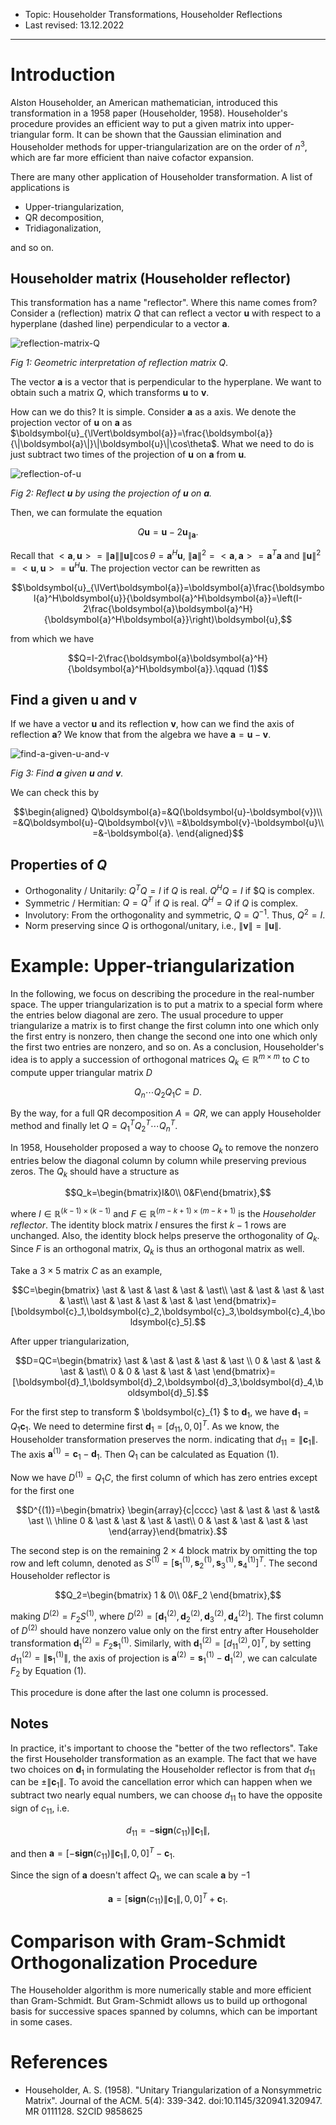 - Topic: Householder Transformations, Householder Reflections
- Last revised: 13.12.2022

---

# Introduction

Alston Householder, an American mathematician, introduced this transformation in a 1958 paper (Householder, 1958). Householder's procedure provides an efficient way to put a given matrix into upper-triangular form. It can be shown that the Gaussian elimination and Householder methods for upper-triangularization are on the order of $n^3$, which are far more efficient than naive cofactor expansion.

There are many other application of Householder transformation. A list of applications is

- Upper-triangularization,
- QR decomposition,
- Tridiagonalization,

and so on.

## Householder matrix (Householder reflector)

This transformation has a name "reflector". Where this name comes from? Consider a (reflection) matrix $Q$ that can reflect a vector $\boldsymbol{u}$ with respect to a hyperplane (dashed line) perpendicular to a vector $\boldsymbol{a}$.

![reflection-matrix-Q](./../Images/Householder_transformation_1.png)

*Fig 1: Geometric interpretation of reflection matrix $Q$*.

The vector $\boldsymbol{a}$ is a vector that is perpendicular to the hyperplane. We want to obtain such a matrix $Q$, which transforms $\boldsymbol{u}$ to $\boldsymbol{v}$.

How can we do this? It is simple. Consider $\boldsymbol{a}$ as a axis. We denote the projection vector of $\boldsymbol{u}$ on $\boldsymbol{a}$ as $\boldsymbol{u}_{\lVert\boldsymbol{a}}=\frac{\boldsymbol{a}}{\|\boldsymbol{a}\|}\|\boldsymbol{u}\|\cos\theta$. What we need to do is just subtract two times of the projection of $\boldsymbol{u}$ on $\boldsymbol{a}$ from $\boldsymbol{u}$.

![reflection-of-u](./../Images/Householder_transformation_2.png)

*Fig 2: Reflect $\boldsymbol{u}$ by using the projection of $\boldsymbol{u}$ on $\boldsymbol{a}$.*

Then, we can formulate the equation

$$Q\boldsymbol{u}=\boldsymbol{u}-2\boldsymbol{u}_{\lVert\boldsymbol{a}}.$$

Recall that $<\boldsymbol{a},\boldsymbol{u}>=\|\boldsymbol{a}\|\|\boldsymbol{u}\|\cos\theta=\boldsymbol{a}^H\boldsymbol{u}$, $\|\boldsymbol{a}\|^2=<\boldsymbol{a},\boldsymbol{a}>=\boldsymbol{a}^T\boldsymbol{a}$ and $\|\boldsymbol{u}\|^2=<\boldsymbol{u},\boldsymbol{u}>=\boldsymbol{u}^H\boldsymbol{u}$. The projection vector can be rewritten as

$$\boldsymbol{u}_{\lVert\boldsymbol{a}}=\boldsymbol{a}\frac{\boldsymbol{a}^H\boldsymbol{u}}{\boldsymbol{a}^H\boldsymbol{a}}=\left(I-2\frac{\boldsymbol{a}\boldsymbol{a}^H}{\boldsymbol{a}^H\boldsymbol{a}}\right)\boldsymbol{u},$$

from which we have

$$Q=I-2\frac{\boldsymbol{a}\boldsymbol{a}^H}{\boldsymbol{a}^H\boldsymbol{a}}.\qquad (1)$$

## Find $\boldsymbol{a}$ given $\boldsymbol{u}$ and $\boldsymbol{v}$

If we have a vector $\boldsymbol{u}$ and its reflection $\boldsymbol{v}$, how can we find the axis of reflection $\boldsymbol{a}$? We know that from the algebra we have $\boldsymbol{a}=\boldsymbol{u}-\boldsymbol{v}$.

![find-a-given-u-and-v](./../Images/Householder_transformation_3.png)

*Fig 3: Find $\boldsymbol{a}$ given $\boldsymbol{u}$ and $\boldsymbol{v}$.*

We can check this by

$$\begin{aligned}
   Q\boldsymbol{a}=&Q(\boldsymbol{u}-\boldsymbol{v})\\
   =&Q\boldsymbol{u}-Q\boldsymbol{v}\\
   =&\boldsymbol{v}-\boldsymbol{u}\\
   =&-\boldsymbol{a}. 
\end{aligned}$$

## Properties of $Q$

- Orthogonality / Unitarily: $Q^TQ=I$ if $Q$ is real. $Q^HQ=I$ if $Q is complex.
- Symmetric / Hermitian: $Q=Q^T$ if $Q$ is real. $Q^H=Q$ if $Q$ is complex.
- Involutory: From the orthogonality and symmetric, $Q=Q^{-1}$. Thus, $Q^2=I$.
- Norm preserving since $Q$ is orthogonal/unitary, i.e., $\|\boldsymbol{v}\|=\|\boldsymbol{u}\|$.

# Example: Upper-triangularization

In the following, we focus on describing the procedure in the real-number space. The upper triangularization is to put a matrix to a special form where the entries below diagonal are zero. The usual procedure to upper triangularize a matrix is to first change the first column into one which only the first entry is nonzero, then change the second one into one which only the first two entries are nonzero, and so on. As a conclusion, Householder's idea is to apply a succession of orthogonal matrices $Q_k\in\mathbb{R}^{m\times m}$ to $C$ to compute upper triangular matrix $D$

$$Q_n\cdots Q_2Q_1C=D.$$

By the way, for a full QR decomposition $A=QR$, we can apply Householder method and finally let $Q=Q_1^TQ_2^T\cdots Q_n^T$.

In 1958, Householder proposed a way to choose $Q_k$ to remove the nonzero entries below the diagonal column by column while preserving previous zeros. The $Q_k$ should have a structure as

$$Q_k=\begin{bmatrix}I&0\\
0&F\end{bmatrix},$$

where $I\in\mathbb{R}^{(k-1)\times(k-1)}$ and $F\in\mathbb{R}^{(m-k+1)\times(m-k+1)}$ is the *Householder reflector*. The identity block matrix $I$ ensures the first $k-1$ rows are unchanged. Also, the identity block helps preserve the orthogonality of $Q_k$. Since $F$ is an orthogonal matrix, $Q_k$ is thus an orthogonal matrix as well. 

Take a $3\times5$ matrix $C$ as an example,

$$C=\begin{bmatrix}
\ast & \ast & \ast & \ast & \ast\\
\ast & \ast & \ast & \ast & \ast\\
\ast & \ast & \ast & \ast & \ast
\end{bmatrix}=[\boldsymbol{c}_1,\boldsymbol{c}_2,\boldsymbol{c}_3,\boldsymbol{c}_4,\boldsymbol{c}_5].$$

After upper triangularization,

$$D=QC=\begin{bmatrix}
\ast & \ast & \ast & \ast & \ast \\
0 & \ast & \ast & \ast & \ast\\
0 & 0 & \ast & \ast & \ast
\end{bmatrix}=[\boldsymbol{d}_1,\boldsymbol{d}_2,\boldsymbol{d}_3,\boldsymbol{d}_4,\boldsymbol{d}_5].$$

For the first step to transform $ \boldsymbol{c}_{1} $ to $\boldsymbol{d}_{1}$, we have $\boldsymbol{d}_{1}=Q_1\boldsymbol{c}_{1}$. We need to determine first $\boldsymbol{d}_1=[d_{11},0,0]^T$. As we know, the Householder transformation preserves the norm. indicating that $d_{11}=\|\boldsymbol{c}_1\|$. The axis $\boldsymbol{a}^{(1)}=\boldsymbol{c}_1-\boldsymbol{d}_1$. Then $Q_1$ can be calculated as Equation (1).

Now we have $D^{(1)}=Q_1C$, the first column of which has zero entries except for the first one

$$D^{(1)}=\begin{bmatrix}
\begin{array}{c|cccc}
\ast & \ast & \ast & \ast& \ast \\
\hline
0 & \ast & \ast & \ast & \ast\\
0 & \ast & \ast & \ast & \ast
\end{array}\end{bmatrix}.$$

The second step is on the remaining $2\times4$ block matrix by omitting the top row and left column, denoted as $S^{(1)}=\left[\boldsymbol{s}_1^{(1)},\boldsymbol{s}_2^{(1)},\boldsymbol{s}_3^{(1)},\boldsymbol{s}_4^{(1)}\right]^T$. The second Householder reflector is

$$Q_2=\begin{bmatrix}
   1 & 0\\
   0&F_2 
\end{bmatrix},$$

making $D^{(2)}=F_2S^{(1)}$, where $D^{(2)}=\left[\boldsymbol{d}_1^{(2)},\boldsymbol{d}_2^{(2)},\boldsymbol{d}_3^{(2)},\boldsymbol{d}_4^{(2)}\right]$. The first column of $D^{(2)}$ should have nonzero value only on the first entry after Householder transformation $\boldsymbol{d}_1^{(2)}=F_2\boldsymbol{s}^{(1)}_1$. Similarly, with $\boldsymbol{d}^{(2)}_1=\left[d_{11}^{(2)},0\right]^T$, by setting $d_{11}^{(2)}=\left\|\boldsymbol{s}_1^{(1)}\right\|$, the axis of projection is $\boldsymbol{a}^{(2)}=\boldsymbol{s}_1^{(1)}-\boldsymbol{d}_1^{(2)}$, we can calculate $F_2$ by Equation (1).

This procedure is done after the last one column is processed.

## Notes

In practice, it's important to choose the "better of the two reflectors". Take the first Householder transformation as an example. The fact that we have two choices on $\boldsymbol{d}_1$ in formulating the Householder reflector is from that $d_{11}$ can be $\pm\|\boldsymbol{c}_1\|$. To avoid the cancellation error which can happen when we subtract two nearly equal numbers, we can choose $d_{11}$ to have the opposite sign of $c_{11}$, i.e.

$$d_{11}=-\textbf{sign}(c_{11})\|\boldsymbol{c}_1\|,$$

and then $\boldsymbol{a}=\left[-\textbf{sign}(c_{11})\|\boldsymbol{c}_1\|,0,0\right]^T-\boldsymbol{c}_1$.

Since the sign of $\boldsymbol{a}$ doesn't affect $Q_1$, we can scale $\boldsymbol{a}$ by $-1$

$$\boldsymbol{a}=\left[\textbf{sign}(c_{11})\|\boldsymbol{c}_1\|,0,0\right]^T+\boldsymbol{c}_1.$$

# Comparison with Gram-Schmidt Orthogonalization Procedure

The Householder algorithm is more numerically stable and more efficient than Gram-Schmidt. But Gram-Schmidt allows us to build up orthogonal basis for successive spaces spanned by columns, which can be important in some cases.

# References

- Householder, A. S. (1958). "Unitary Triangularization of a Nonsymmetric Matrix". Journal of the ACM. 5(4): 339-342. doi:10.1145/320941.320947. MR 0111128. S2CID 9858625